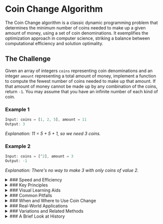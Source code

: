 # Coin Change Algorithm

The Coin Change algorithm is a classic dynamic programming problem that determines the minimum number of coins needed to make up a given amount of money, using a set of coin denominations. It exemplifies the optimization approach in computer science, striking a balance between computational efficiency and solution optimality.

## The Challenge

Given an array of integers `coins` representing coin denominations and an integer `amount` representing a total amount of money, implement a function to compute the fewest number of coins needed to make up that amount. If that amount of money cannot be made up by any combination of the coins, return `-1`. You may assume that you have an infinite number of each kind of coin.

### Example 1

```js
Input: coins = [1, 2, 5], amount = 11
Output: 3
```

_Explanation: 11 = 5 + 5 + 1, so we need 3 coins._

### Example 2

```js
Input: coins = [^2], amount = 3
Output: -1
```

_Explanation: There's no way to make 3 with only coins of value 2._

<details>
<summary>
### Speed and Efficiency
</summary>

The Coin Change algorithm's performance characteristics are:

- **Time Complexity**: O(amount × n), where n is the number of coin denominations. This is because we need to compute the solution for each amount from 1 to the target amount, and for each amount, we consider all possible coin denominations[^1][^2].

- **Space Complexity**: O(amount) as we need to store the minimum number of coins for each amount from 0 to the target amount[^2].
</details>
<details>
<summary>
### Key Principles
</summary>

The Coin Change algorithm relies on several fundamental concepts:

- **Optimal Substructure**: The optimal solution can be constructed from optimal solutions of its subproblems.

- **Overlapping Subproblems**: The same subproblems are solved multiple times, making dynamic programming an efficient approach.

- **Bottom-up Approach**: Solutions to smaller subproblems are computed first and then used to solve larger problems.

- **State Transition**: For each amount, we consider taking each coin and determine if it leads to a better solution.
</details>
<details>
<summary>
### Visual Learning Aids
</summary>

For those who benefit from visual explanations, consider checking out these resources for interactive and animated guides:

- [Coin Change Problem Using Dynamic Programming](https://www.youtube.com/watch?v=WNv6T1uez6U) - Step-by-step explanation with visual demonstration
- [Coin Change - Dynamic Programming Bottom Up](https://www.youtube.com/watch?v=H9bfqozjoqs) - Detailed walkthrough of the bottom-up approach
- [The Coin Change Problem](https://www.youtube.com/watch?v=fF_RBbvQbi4) - Comprehensive explanation covering greedy, recursive, and dynamic programming approaches
- [AlgoMonster's Coin Change Problem](https://algo.monster/liteproblems/322) - Interactive explanation with code implementations
</details>
<details>
<summary>
### Common Pitfalls
</summary>

When implementing or using the Coin Change algorithm, be mindful of these common challenges:

- **Greedy Approach Failure**: Attempting to solve using a greedy algorithm (always picking the largest coin first) can lead to incorrect results.

- **Initialization Issues**: Forgetting to properly initialize the dp array, especially for the base case (amount = 0).

- **Overflow Handling**: Not properly handling the "infinity" value for unreachable amounts.

- **Edge Cases**: Not considering special cases like amount = 0 or empty coins array.

- **Recursive Stack Overflow**: When using a recursive approach without memoization for large inputs.
</details>
<details>
<summary>
### When and Where to Use Coin Change
</summary>

The Coin Change algorithm is ideal in scenarios such as:

- **Currency Systems**: Calculating the minimum number of coins/bills to dispense in ATMs or vending machines.

- **Resource Allocation**: Minimizing the number of resources used to fulfill a requirement.

- **Financial Applications**: Determining optimal ways to make payments or provide change.

- **Educational Settings**: Teaching dynamic programming concepts.

However, it may not be the best choice for:

- **Very Large Amounts**: When the amount is extremely large, causing time or space complexity issues.

- **Constrained Coin Supply**: When there's a limited number of each coin denomination available.

- **Problems Requiring Exact Coin Combinations**: When the specific combination of coins matters, not just the count.
</details>
<details>
<summary>
### Real-World Applications
</summary>

The Coin Change algorithm has practical applications in various domains:

- **Vending Machines**: Determining the optimal change to return to customers.

- **Banking Systems**: Calculating the minimum number of bills/coins for cash withdrawals.

- **Financial Software**: Optimizing payment methods in e-commerce platforms.

- **Resource Scheduling**: Allocating resources in discrete units to meet specific requirements.

- **Game Development**: Implementing in-game economy systems where resources are exchanged.
</details>
<details>
<summary>
### Variations and Related Methods
</summary>

Several variations and related problems extend the basic Coin Change concept:

- **Coin Change 2**: Counting the number of ways to make up an amount using given coins.

- **Unbounded Knapsack**: A generalization where items can be selected multiple times.

- **Change-Making Problem**: Finding the minimum number of coins with additional constraints.

- **Subset Sum**: Determining if there exists a subset of coins that sums to a specific value.

- **Rod Cutting Problem**: Another dynamic programming problem with similar solution structure.
</details>
<details>
<summary>
### A Brief Look at History
</summary>

The Coin Change problem has its roots in mathematical optimization and has been studied for centuries. It's a classic example of the subset sum problem, which is NP-complete in its general form. The dynamic programming solution to the Coin Change problem was popularized in computer science education during the rise of algorithm analysis in the mid-20th century. Today, it serves as a fundamental example in teaching dynamic programming concepts and remains relevant in various practical applications where optimization is required.
</details>